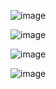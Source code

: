 ![image](https://github.com/user-attachments/assets/25937dba-466d-4cdb-b940-5d3c2cd6d009)

![image](https://github.com/user-attachments/assets/674e42cd-05b0-4b35-81c7-42b39ed22019)

![image](https://github.com/user-attachments/assets/d3595c52-925e-4dd5-ab59-d13936d76b03)

![image](https://github.com/user-attachments/assets/88614dfb-665d-4fb3-9810-152ea897133f)


